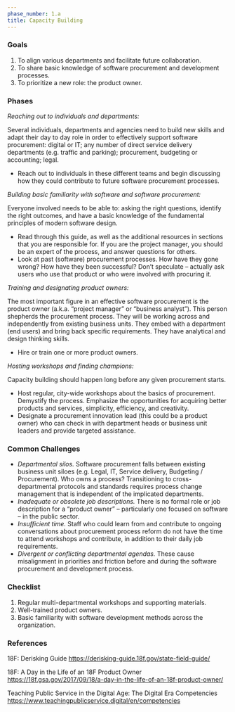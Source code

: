```yaml
---
phase_number: 1.a
title: Capacity Building
---
```


### Goals
1. To align various departments and facilitate future collaboration.
2. To share basic knowledge of software procurement and development processes.
3. To prioritize a new role: the product owner.


### Phases
_Reaching out to individuals and departments:_

Several individuals, departments and agencies need to build new skills and adapt their day to day role in order to effectively support software procurement: digital or IT; any number of direct service delivery departments (e.g. traffic and parking); procurement, budgeting or accounting; legal.
- Reach out to individuals in these different teams and begin discussing how they could contribute to future software procurement processes.


_Building basic familiarity with software and software procurement:_

Everyone involved needs to be able to: asking the right questions, identify the right outcomes, and have a basic knowledge of the fundamental principles of modern software design.
- Read through this guide, as well as the additional resources in sections that you are responsible for. If you are the project manager, you should be an expert of the process, and answer questions for others.
- Look at past (software) procurement processes. How have they gone wrong? How have they been successful? Don’t speculate – actually ask users who use that product or who were involved with procuring it.


_Training and designating product owners:_

The most important figure in an effective software procurement is the product owner (a.k.a. “project manager” or “business analyst”). This person shepherds the procurement process. They will be working across and independently from existing business units. They embed with a department (end users) and bring back specific requirements. They have analytical and design thinking skills.
- Hire or train one or more product owners.


_Hosting workshops and finding champions:_

Capacity building should happen long before any given procurement starts.
- Host regular, city-wide workshops about the basics of procurement. Demystify the process. Emphasize the opportunities for acquiring better products and services, simplicity, efficiency, and creativity.
- Designate a procurement innovation lead (this could be a product owner) who can check in with department heads or business unit leaders and provide targeted assistance.


### Common Challenges
- _Departmental silos._ Software procurement falls between existing business unit siloes (e.g. Legal, IT, Service delivery, Budgeting / Procurement). Who owns a process? Transitioning to cross-departmental protocols and standards requires process change management that is independent of the implicated departments.
- _Inadequate or obsolete job descriptions._ There is no formal role or job description for a “product owner” – particularly one focused on software – in the public sector.
- _Insufficient time._ Staff who could learn from and contribute to ongoing conversations about procurement process reform do not have the time to attend workshops and contribute, in addition to their daily job requirements.
- _Divergent or conflicting departmental agendas._ These cause misalignment in priorities and friction before and during the software procurement and development process.


### Checklist
1. Regular multi-departmental workshops and supporting materials.
2. Well-trained product owners.
3. Basic familiarity with software development methods across the organization.


### References
18F: Derisking Guide
https://derisking-guide.18f.gov/state-field-guide/

18F: A Day in the Life of an 18F Product Owner
https://18f.gsa.gov/2017/09/18/a-day-in-the-life-of-an-18f-product-owner/

Teaching Public Service in the Digital Age: The Digital Era Competencies
https://www.teachingpublicservice.digital/en/competencies
